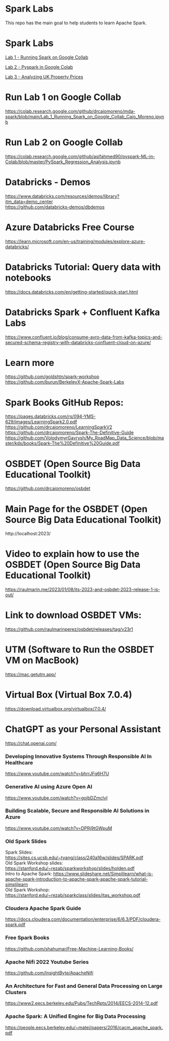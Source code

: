 # Spark Labs

This repo has the main goal to help students to learn Apache Spark.


# Spark Labs
[Lab 1 - Running Spark on Google Collab](https://github.com/drcaiomoreno/mda-spark/blob/main/Lab_1_Running_Spark_on_Google_Collab_Caio_Moreno.ipynb)

[Lab 2 - Pyspark in Google Colab](https://github.com/asifahmed90/pyspark-ML-in-Colab)

[Lab 3 - Analyzing UK Property Prices](https://github.com/goldshtn/spark-workshop/blob/master/python/lab4-propprices.md#lab-4-analyzing-uk-property-prices)


# Run Lab 1 on Google Collab
https://colab.research.google.com/github/drcaiomoreno/mda-spark/blob/main/Lab_1_Running_Spark_on_Google_Collab_Caio_Moreno.ipynb<BR>

# Run Lab 2 on Google Collab
https://colab.research.google.com/github/asifahmed90/pyspark-ML-in-Colab/blob/master/PySpark_Regression_Analysis.ipynb<BR>

# Databricks - Demos
https://www.databricks.com/resources/demos/library?itm_data=demo_center <BR>
https://github.com/databricks-demos/dbdemos <BR>

# Azure Databricks Free Course
https://learn.microsoft.com/en-us/training/modules/explore-azure-databricks/

# Databricks Tutorial: Query data with notebooks
https://docs.databricks.com/en/getting-started/quick-start.html

# Databricks Spark + Confluent Kafka Labs
https://www.confluent.io/blog/consume-avro-data-from-kafka-topics-and-secured-schema-registry-with-databricks-confluent-cloud-on-azure/

# Learn more
https://github.com/goldshtn/spark-workshop <BR>
https://github.com/burun/BerkeleyX-Apache-Spark-Labs<BR>

# Spark Books GitHub Repos:
https://pages.databricks.com/rs/094-YMS-629/images/LearningSpark2.0.pdf<BR>
https://github.com/drcaiomoreno/LearningSparkV2<BR>
https://github.com/drcaiomoreno/Spark-The-Definitive-Guide<BR>
https://github.com/VolodymyrGavrysh/My_RoadMap_Data_Science/blob/master/kds/books/Spark-The%20Definitive%20Guide.pdf<BR>

# OSBDET (Open Source Big Data Educational Toolkit)
https://github.com/drcaiomoreno/osbdet <BR>

# Main Page for the OSBDET (Open Source Big Data Educational Toolkit)
http://localhost:2023/

# Video to explain how to use the OSBDET (Open Source Big Data Educational Toolkit)
https://raulmarin.me/2023/01/08/its-2023-and-osbdet-2023-release-1-is-out/

# Link to download OSBDET VMs: 
https://github.com/raulmarinperez/osbdet/releases/tag/v23r1

# UTM (Software to Run the OSBDET VM on MacBook)
https://mac.getutm.app/

# Virtual Box (Virtual Box 7.0.4)
https://download.virtualbox.org/virtualbox/7.0.4/

# ChatGPT as your Personal Assistant 
https://chat.openai.com/

### Developing Innovative Systems Through Responsible AI In Healthcare
https://www.youtube.com/watch?v=bhrrJFg6H7U

### Generative AI using Azure Open AI
https://www.youtube.com/watch?v=gojbDZmcIyI

### Building Scalable, Secure and Responsible AI Solutions in Azure
https://www.youtube.com/watch?v=DPRj9tGWpuM

### Old Spark Slides 
Spark Slides: https://sites.cs.ucsb.edu/~tyang/class/240a16w/slides/SPARK.pdf <BR>
Old Spark Workshop slides: https://stanford.edu/~rezab/sparkworkshop/slides/holden.pdf <BR>
Intro to Apache Spark: https://www.slideshare.net/Simplilearn/what-is-apache-spark-introduction-to-apache-spark-apache-spark-tutorial-simplilearn <BR>
Old Spark Workshop: https://stanford.edu/~rezab/sparkclass/slides/itas_workshop.pdf <BR>

### Cloudera Apache Spark Guide
https://docs.cloudera.com/documentation/enterprise/6/6.3/PDF/cloudera-spark.pdf

### Free Spark Books
https://github.com/shahumar/Free-Machine-Learning-Books/


### Apache Nifi 2022 Youtube Series
https://github.com/InsightByte/ApacheNifi


### An Architecture for Fast and General Data Processing on Large Clusters
https://www2.eecs.berkeley.edu/Pubs/TechRpts/2014/EECS-2014-12.pdf

### Apache Spark: A Unified Engine for Big Data Processing
https://people.eecs.berkeley.edu/~matei/papers/2016/cacm_apache_spark.pdf



